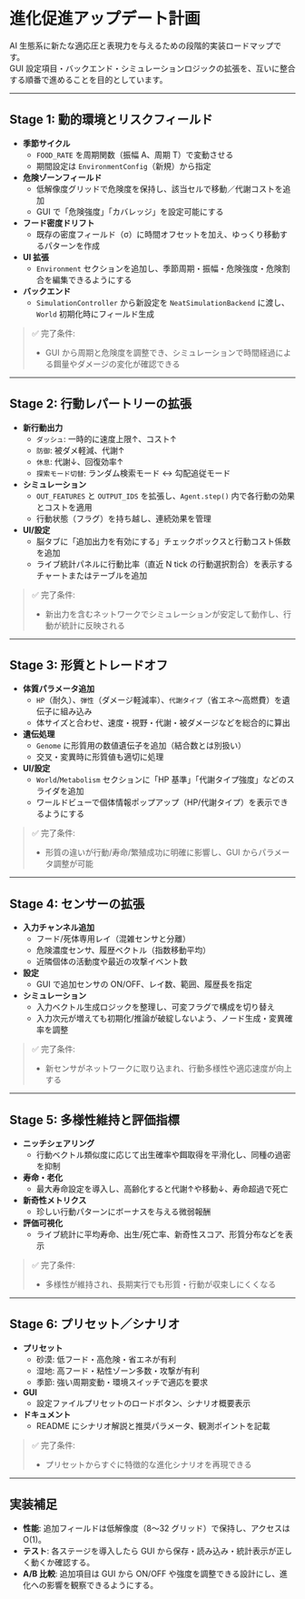# 進化促進アップデート計画

AI 生態系に新たな適応圧と表現力を与えるための段階的実装ロードマップです。  
GUI 設定項目・バックエンド・シミュレーションロジックの拡張を、互いに整合する順番で進めることを目的としています。

---

## Stage 1: 動的環境とリスクフィールド
- **季節サイクル**  
  - `FOOD_RATE` を周期関数（振幅 A、周期 T）で変動させる  
  - 期間設定は `EnvironmentConfig`（新規）から指定  
- **危険ゾーンフィールド**  
  - 低解像度グリッドで危険度を保持し、該当セルで移動／代謝コストを追加  
  - GUI で「危険強度」「カバレッジ」を設定可能にする  
- **フード密度ドリフト**  
  - 既存の密度フィールド（σ）に時間オフセットを加え、ゆっくり移動するパターンを作成  
- **UI 拡張**  
  - `Environment` セクションを追加し、季節周期・振幅・危険強度・危険割合を編集できるようにする  
- **バックエンド**  
  - `SimulationController` から新設定を `NeatSimulationBackend` に渡し、`World` 初期化時にフィールド生成

> ✅ 完了条件:  
> - GUI から周期と危険度を調整でき、シミュレーションで時間経過による餌量やダメージの変化が確認できる

---

## Stage 2: 行動レパートリーの拡張
- **新行動出力**  
  - `ダッシュ`: 一時的に速度上限↑、コスト↑  
  - `防御`: 被ダメ軽減、代謝↑  
  - `休息`: 代謝↓、回復効率↑  
  - `探索モード切替`: ランダム検索モード ↔ 勾配追従モード  
- **シミュレーション**  
  - `OUT_FEATURES` と `OUTPUT_IDS` を拡張し、`Agent.step()` 内で各行動の効果とコストを適用  
  - 行動状態（フラグ）を持ち越し、連続効果を管理  
- **UI/設定**  
  - 脳タブに「追加出力を有効にする」チェックボックスと行動コスト係数を追加  
  - ライブ統計パネルに行動比率（直近 N tick の行動選択割合）を表示するチャートまたはテーブルを追加  

> ✅ 完了条件:  
> - 新出力を含むネットワークでシミュレーションが安定して動作し、行動が統計に反映される

---

## Stage 3: 形質とトレードオフ
- **体質パラメータ追加**  
  - `HP`（耐久）、`弾性`（ダメージ軽減率）、`代謝タイプ`（省エネ～高燃費）を遺伝子に組み込み  
  - 体サイズと合わせ、速度・視野・代謝・被ダメージなどを総合的に算出  
- **遺伝処理**  
  - `Genome` に形質用の数値遺伝子を追加（結合数とは別扱い）  
  - 交叉・変異時に形質値も適切に処理  
- **UI/設定**  
  - `World`/`Metabolism` セクションに「HP 基準」「代謝タイプ強度」などのスライダを追加  
  - ワールドビューで個体情報ポップアップ（HP/代謝タイプ）を表示できるようにする  

> ✅ 完了条件:  
> - 形質の違いが行動/寿命/繁殖成功に明確に影響し、GUI からパラメータ調整が可能

---

## Stage 4: センサーの拡張
- **入力チャンネル追加**  
  - フード/死体専用レイ（混雑センサと分離）  
  - 危険濃度センサ、履歴ベクトル（指数移動平均）  
  - 近隣個体の活動度や最近の攻撃イベント数  
- **設定**  
  - GUI で追加センサの ON/OFF、レイ数、範囲、履歴長を指定  
- **シミュレーション**  
  - 入力ベクトル生成ロジックを整理し、可変フラグで構成を切り替え  
  - 入力次元が増えても初期化/推論が破綻しないよう、ノード生成・変異確率を調整  

> ✅ 完了条件:  
> - 新センサがネットワークに取り込まれ、行動多様性や適応速度が向上する

---

## Stage 5: 多様性維持と評価指標
- **ニッチシェアリング**  
  - 行動ベクトル類似度に応じて出生確率や餌取得を平滑化し、同種の過密を抑制  
- **寿命・老化**  
  - 最大寿命設定を導入し、高齢化すると代謝↑や移動↓、寿命超過で死亡  
- **新奇性メトリクス**  
  - 珍しい行動パターンにボーナスを与える微弱報酬  
- **評価可視化**  
  - ライブ統計に平均寿命、出生/死亡率、新奇性スコア、形質分布などを表示  

> ✅ 完了条件:  
> - 多様性が維持され、長期実行でも形質・行動が収束しにくくなる

---

## Stage 6: プリセット／シナリオ
- **プリセット**  
  - 砂漠: 低フード・高危険・省エネが有利  
  - 湿地: 高フード・粘性ゾーン多数・攻撃が有利  
  - 季節: 強い周期変動・環境スイッチで適応を要求  
- **GUI**  
  - 設定ファイルプリセットのロードボタン、シナリオ概要表示  
- **ドキュメント**  
  - README にシナリオ解説と推奨パラメータ、観測ポイントを記載  

> ✅ 完了条件:  
> - プリセットからすぐに特徴的な進化シナリオを再現できる

---

## 実装補足
- **性能**: 追加フィールドは低解像度（8～32 グリッド）で保持し、アクセスは O(1)。  
- **テスト**: 各ステージを導入したら GUI から保存・読み込み・統計表示が正しく動くか確認する。  
- **A/B 比較**: 追加項目は GUI から ON/OFF や強度を調整できる設計にし、進化への影響を観察できるようにする。
